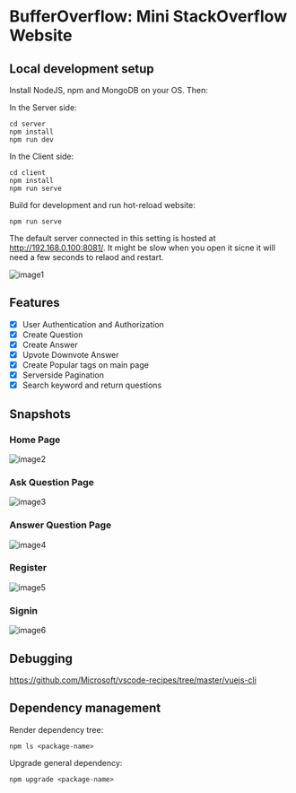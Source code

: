 # BufferOverflow: Mini StackOverflow Website


## Local development setup 

<!-- **Step 1: Install dependencies** -->

Install NodeJS, npm and MongoDB on your OS. Then:

In the Server side:

```
cd server
npm install
npm run dev
```

In the Client side:

```
cd client 
npm install 
npm run serve
```

Build for development and run hot-reload website:

```
npm run serve
```

The default server connected in this setting is hosted at http://192.168.0.100:8081/. It might be slow when you open it sicne it will need a few seconds to relaod and restart. 


<!-- Build for development and run hot-reload website:

```
yarn run serve
``` -->

![image1](images/image1.png)

## Features 

- [x] User Authentication and Authorization
- [x] Create Question
- [x] Create Answer
- [x] Upvote Downvote Answer
- [x] Create Popular tags on main page
- [x] Serverside Pagination
- [x] Search keyword and return questions

## Snapshots

### Home Page
![image2](images/homepage.png)

### Ask Question Page
![image3](images/ask.png)
### Answer Question Page
![image4](images/answer.png)

### Register 
![image5](images/signup.png)

### Signin 
![image6](images/signin.png)




## Debugging

https://github.com/Microsoft/vscode-recipes/tree/master/vuejs-cli

## Dependency management

Render dependency tree:

```
npm ls <package-name>
```

Upgrade general dependency:

```
npm upgrade <package-name>
```


